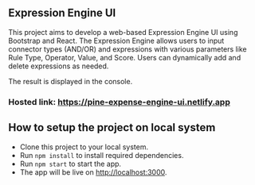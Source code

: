 ## Expression Engine UI
This project aims to develop a web-based Expression Engine UI using Bootstrap and React. The Expression Engine allows users to input connector types (AND/OR) and expressions with various parameters like Rule Type, Operator, Value, and Score. Users can dynamically add and delete expressions as needed.
<p>The result is displayed in the console.</p>

### Hosted link: https://pine-expense-engine-ui.netlify.app

## How to setup the project on local system
- Clone this project to your local system.
- Run `npm install` to install required dependencies.
- Run `npm start` to start the app.
- The app will be live on [http://localhost:3000](http://localhost:3000).

